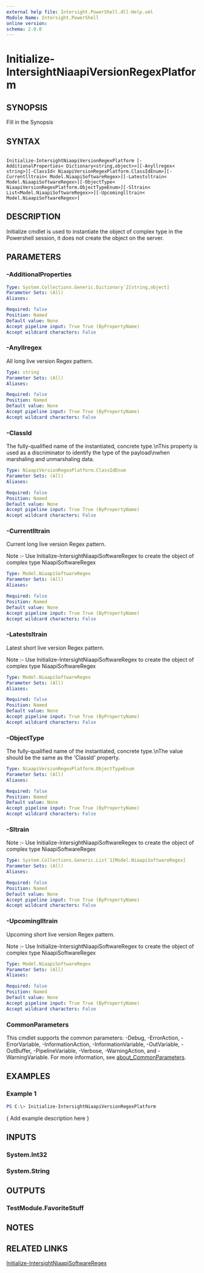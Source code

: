 ```yaml
---
external help file: Intersight.PowerShell.dll-Help.xml
Module Name: Intersight.PowerShell
online version:
schema: 2.0.0
---
```


# Initialize-IntersightNiaapiVersionRegexPlatform

## SYNOPSIS
Fill in the Synopsis

## SYNTAX

```

Initialize-IntersightNiaapiVersionRegexPlatform [-AdditionalProperties< Dictionary<string,object>>][-Anyllregex< string>][-ClassId< NiaapiVersionRegexPlatform.ClassIdEnum>][-Currentlltrain< Model.NiaapiSoftwareRegex>][-Latestsltrain< Model.NiaapiSoftwareRegex>][-ObjectType< NiaapiVersionRegexPlatform.ObjectTypeEnum>][-Sltrain< List<Model.NiaapiSoftwareRegex>>][-Upcominglltrain< Model.NiaapiSoftwareRegex>]

```

## DESCRIPTION

Initialize cmdlet is used to instantiate the object of complex type in the Powershell session, it does not create the object on the server.

## PARAMETERS

### -AdditionalProperties


```yaml
Type: System.Collections.Generic.Dictionary`2[string,object]
Parameter Sets: (All)
Aliases:

Required: false
Position: Named
Default value: None
Accept pipeline input: True True (ByPropertyName)
Accept wildcard characters: False
```

### -Anyllregex
All long live version Regex pattern.

```yaml
Type: string
Parameter Sets: (All)
Aliases:

Required: false
Position: Named
Default value: None
Accept pipeline input: True True (ByPropertyName)
Accept wildcard characters: False
```

### -ClassId
The fully-qualified name of the instantiated, concrete type.\nThis property is used as a discriminator to identify the type of the payload\nwhen marshaling and unmarshaling data.

```yaml
Type: NiaapiVersionRegexPlatform.ClassIdEnum
Parameter Sets: (All)
Aliases:

Required: false
Position: Named
Default value: None
Accept pipeline input: True True (ByPropertyName)
Accept wildcard characters: False
```

### -Currentlltrain
Current long live version Regex pattern.

Note :- Use Initialize-IntersightNiaapiSoftwareRegex to create the object of complex type NiaapiSoftwareRegex

```yaml
Type: Model.NiaapiSoftwareRegex
Parameter Sets: (All)
Aliases:

Required: false
Position: Named
Default value: None
Accept pipeline input: True True (ByPropertyName)
Accept wildcard characters: False
```

### -Latestsltrain
Latest short live version Regex pattern.

Note :- Use Initialize-IntersightNiaapiSoftwareRegex to create the object of complex type NiaapiSoftwareRegex

```yaml
Type: Model.NiaapiSoftwareRegex
Parameter Sets: (All)
Aliases:

Required: false
Position: Named
Default value: None
Accept pipeline input: True True (ByPropertyName)
Accept wildcard characters: False
```

### -ObjectType
The fully-qualified name of the instantiated, concrete type.\nThe value should be the same as the &apos;ClassId&apos; property.

```yaml
Type: NiaapiVersionRegexPlatform.ObjectTypeEnum
Parameter Sets: (All)
Aliases:

Required: false
Position: Named
Default value: None
Accept pipeline input: True True (ByPropertyName)
Accept wildcard characters: False
```

### -Sltrain


Note :- Use Initialize-IntersightNiaapiSoftwareRegex to create the object of complex type NiaapiSoftwareRegex

```yaml
Type: System.Collections.Generic.List`1[Model.NiaapiSoftwareRegex]
Parameter Sets: (All)
Aliases:

Required: false
Position: Named
Default value: None
Accept pipeline input: True True (ByPropertyName)
Accept wildcard characters: False
```

### -Upcominglltrain
Upcoming short live version Regex pattern.

Note :- Use Initialize-IntersightNiaapiSoftwareRegex to create the object of complex type NiaapiSoftwareRegex

```yaml
Type: Model.NiaapiSoftwareRegex
Parameter Sets: (All)
Aliases:

Required: false
Position: Named
Default value: None
Accept pipeline input: True True (ByPropertyName)
Accept wildcard characters: False
```


### CommonParameters
This cmdlet supports the common parameters: -Debug, -ErrorAction, -ErrorVariable, -InformationAction, -InformationVariable, -OutVariable, -OutBuffer, -PipelineVariable, -Verbose, -WarningAction, and -WarningVariable. For more information, see [about_CommonParameters](http://go.microsoft.com/fwlink/?LinkID=113216).

## EXAMPLES

### Example 1
```powershell
PS C:\> Initialize-IntersightNiaapiVersionRegexPlatform
```

{ Add example description here }

## INPUTS

### System.Int32

### System.String

## OUTPUTS

### TestModule.FavoriteStuff

## NOTES

## RELATED LINKS

[Initialize-IntersightNiaapiSoftwareRegex](./Initialize-IntersightNiaapiSoftwareRegex.md)
